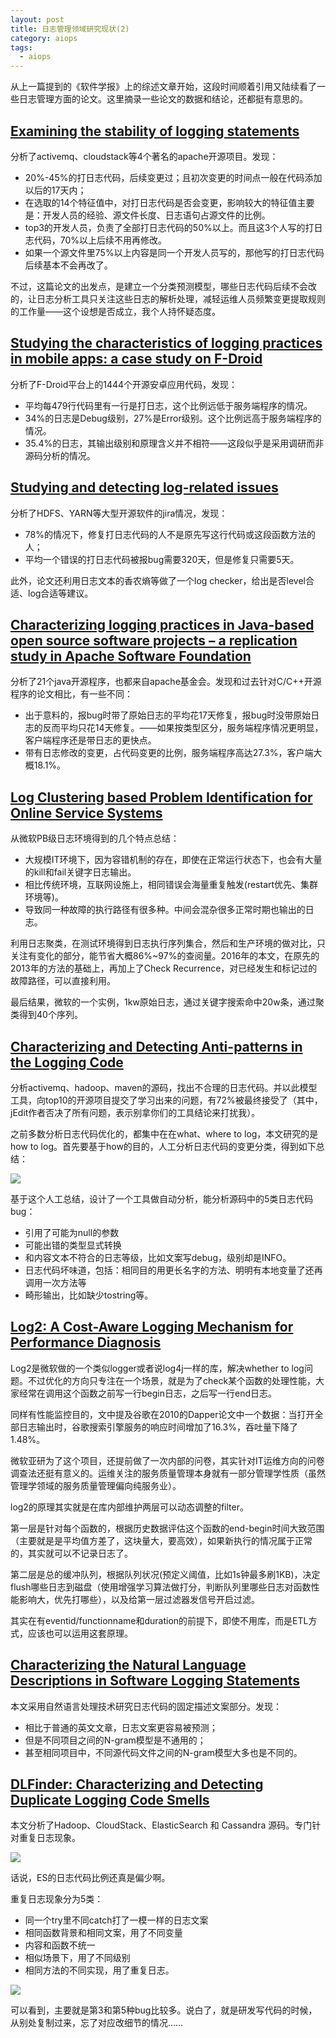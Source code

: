 ```yaml
---
layout: post
title: 日志管理领域研究现状(2)
category: aiops
tags:
  - aiops
---
```


从上一篇提到的《软件学报》上的综述文章开始，这段时间顺着引用又陆续看了一些日志管理方面的论文。这里摘录一些论文的数据和结论，还都挺有意思的。

## [Examining the stability of logging statements](http://pdfs.semanticscholar.org/f5e4/42e692a9c084c455c69a713fbd3e55bdba6f.pdf)

分析了activemq、cloudstack等4个著名的apache开源项目。发现：

* 20%-45%的打日志代码，后续变更过；且初次变更的时间点一般在代码添加以后的17天内；
* 在选取的14个特征值中，对打日志代码是否会变更，影响较大的特征值主要是：开发人员的经验、源文件长度、日志语句占源文件的比例。
* top3的开发人员，负责了全部打日志代码的50%以上。而且这3个人写的打日志代码，70%以上后续不用再修改。
* 如果一个源文件里75%以上内容是同一个开发人员写的，那他写的打日志代码后续基本不会再改了。

不过，这篇论文的出发点，是建立一个分类预测模型，哪些日志代码后续不会改的，让日志分析工具只关注这些日志的解析处理，减轻运维人员频繁变更提取规则的工作量——这个设想是否成立，我个人持怀疑态度。

## [Studying the characteristics of logging practices in mobile apps: a case study on F-Droid](http://users.encs.concordia.ca/~shang/pubs/Zeng2019_Article_StudyingTheCharacteristicsOfLo.pdf)

分析了F-Droid平台上的1444个开源安卓应用代码，发现：

* 平均每479行代码里有一行是打日志，这个比例远低于服务端程序的情况。
* 34%的日志是Debug级别，27%是Error级别。这个比例远高于服务端程序的情况。
* 35.4%的日志，其输出级别和原理含义并不相符——这段似乎是采用调研而非源码分析的情况。

## [Studying and detecting log-related issues](http://das.encs.concordia.ca/uploads/2018/03/hassani_emse2018.pdf)

分析了HDFS、YARN等大型开源软件的jira情况，发现：

* 78%的情况下，修复打日志代码的人不是原先写这行代码或这段函数方法的人；
* 平均一个错误的打日志代码被报bug需要320天，但是修复只需要5天。

此外，论文还利用日志文本的香农熵等做了一个log checker，给出是否level合适、log合适等建议。

## [Characterizing logging practices in Java-based open source software projects – a replication study in Apache Software Foundation](http://www.eecs.yorku.ca/~zmjiang/publications/emse2016_chen.pdf)

分析了21个java开源程序，也都来自apache基金会。发现和过去针对C/C++开源程序的论文相比，有一些不同：

* 出于意料的，报bug时带了原始日志的平均花17天修复，报bug时没带原始日志的反而平均只花14天修复。——如果按类型区分，服务端程序情况更明显，客户端程序还是带日志的更快点。
* 带有日志修改的变更，占代码变更的比例，服务端程序高达27.3%，客户端大概18.1%。

## [Log Clustering based Problem Identification for Online Service Systems](http://www.microsoft.com/en-us/research/wp-content/uploads/2016/07/ICSE-2016-2-Log-Clustering-based-Problem-Identification-for-Online-Service-Systems.pdf)

从微软PB级日志环境得到的几个特点总结：

* 大规模IT环境下，因为容错机制的存在，即使在正常运行状态下，也会有大量的kill和fail关键字日志输出。
* 相比传统环境，互联网设施上，相同错误会海量重复触发(restart优先、集群环境等)。
* 导致同一种故障的执行路径有很多种。中间会混杂很多正常时期也输出的日志。

利用日志聚类，在测试环境得到日志执行序列集合，然后和生产环境的做对比，只关注有变化的部分，能节省大概86%~97%的查阅量。2016年的本文，在原先的2013年的方法的基础上，再加上了Check Recurrence，对已经发生和标记过的故障路径，可以直接利用。

最后结果，微软的一个实例，1kw原始日志，通过关键字搜索命中20w条，通过聚类得到40个序列。

## [Characterizing and Detecting Anti-patterns in the Logging Code](https://nemo9cby.github.io/resources/pubs/icse2017_chen.pdf)

分析activemq、hadoop、maven的源码，找出不合理的日志代码。并以此模型工具，向top10的开源项目提交了学习出来的问题，有72%被最终接受了（其中，jEdit作者否决了所有问题，表示别拿你们的工具结论来打扰我）。

之前多数分析日志代码优化的，都集中在在what、where to log，本文研究的是how to log。首先要基于how的目的，人工分析日志代码的变更分类，得到如下总结：

![](https://pic1.zhimg.com/v2-1236fa395f69b655b8e1216ad880e040_r.jpg)

基于这个人工总结，设计了一个工具做自动分析，能分析源码中的5类日志代码bug：

* 引用了可能为null的参数
* 可能出错的类型显式转换
* 和内容文本不符合的日志等级，比如文案写debug，级别却是INFO。
* 日志代码坏味道，包括：相同目的用更长名字的方法、明明有本地变量了还再调用一次方法等
* 畸形输出，比如缺少tostring等。

## [Log2: A Cost-Aware Logging Mechanism for Performance Diagnosis](https://www.microsoft.com/en-us/research/wp-content/uploads/2016/07/ATC-2015-Log2-A-Cost-Aware-Logging-Mechanism-for-Performance-Diagnosis.pdf)

Log2是微软做的一个类似logger或者说log4j一样的库，解决whether to log问题。不过优化的方向只专注在一个场景，就是为了check某个函数的处理性能，大家经常在调用这个函数之前写一行begin日志，之后写一行end日志。

同样有性能监控目的，文中提及谷歌在2010的Dapper论文中一个数据：当打开全部日志输出时，谷歌搜索引擎服务的响应时间增加了16.3%，吞吐量下降了1.48%。

微软亚研为了这个项目，还提前做了一次内部的问卷，其实针对IT运维方向的问卷调查法还挺有意义的。运维关注的服务质量管理本身就有一部分管理学性质（虽然管理学领域的服务质量管理偏向纯服务业）。

log2的原理其实就是在库内部维护两层可以动态调整的filter。

第一层是针对每个函数的，根据历史数据评估这个函数的end-begin时间大致范围（主要就是是平均值方差了，这块量大，要高效），如果新执行的情况属于正常的，其实就可以不记录日志了。

第二层是总的缓冲队列，根据队列状况(预定义阈值，比如1s钟最多刷1KB)，决定flush哪些日志到磁盘（使用增强学习算法做打分，判断队列里哪些日志对函数性能影响大，优先打哪些），以及给第一层过滤器发信号开启过滤。

其实在有eventid/functionname和duration的前提下，即使不用库，而是ETL方式，应该也可以运用这套原理。

## [Characterizing the Natural Language Descriptions in Software Logging Statements](https://pinjiahe.github.io/papers/ASE18.pdf)

本文采用自然语言处理技术研究日志代码的固定描述文案部分。发现：

* 相比于普通的英文文章，日志文案更容易被预测；
* 但是不同项目之间的N-gram模型是不通用的；
* 甚至相同项目中，不同源代码文件之间的N-gram模型大多也是不同的。

## [DLFinder: Characterizing and Detecting Duplicate Logging Code Smells](https://petertsehsun.github.io/papers/DLFinder_icse2019.pdf)

本文分析了Hadoop、CloudStack、ElasticSearch 和 Cassandra 源码。专门针对重复日志现象。

![](https://pic2.zhimg.com/v2-cf6e4b7eaaf14990d397101512f2169d_r.jpg)

话说，ES的日志代码比例还真是偏少啊。

重复日志现象分为5类：

* 同一个try里不同catch打了一模一样的日志文案
* 相同函数背景和相同文案，用了不同变量
* 内容和函数不统一
* 相似场景下，用了不同级别
* 相同方法的不同实现，用了重复日志。

![](https://pic4.zhimg.com/80/v2-8ceed4e84eaa70fe2aa290c0a89e6a37_720w.webp)

可以看到，主要就是第3和第5种bug比较多。说白了，就是研发写代码的时候，从别处复制过来，忘了对应改细节的情况……

